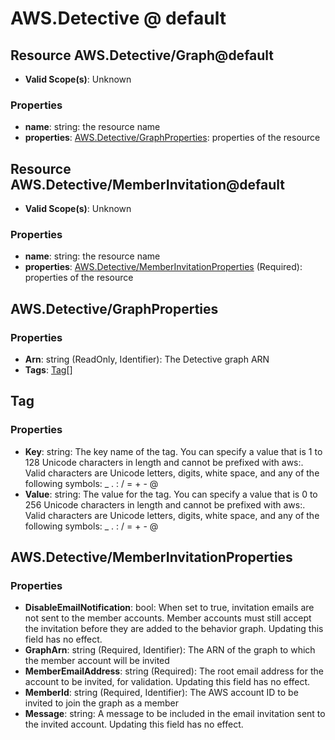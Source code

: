 # AWS.Detective @ default

## Resource AWS.Detective/Graph@default
* **Valid Scope(s)**: Unknown
### Properties
* **name**: string: the resource name
* **properties**: [AWS.Detective/GraphProperties](#awsdetectivegraphproperties): properties of the resource

## Resource AWS.Detective/MemberInvitation@default
* **Valid Scope(s)**: Unknown
### Properties
* **name**: string: the resource name
* **properties**: [AWS.Detective/MemberInvitationProperties](#awsdetectivememberinvitationproperties) (Required): properties of the resource

## AWS.Detective/GraphProperties
### Properties
* **Arn**: string (ReadOnly, Identifier): The Detective graph ARN
* **Tags**: [Tag](#tag)[]

## Tag
### Properties
* **Key**: string: The key name of the tag. You can specify a value that is 1 to 128 Unicode characters in length and cannot be prefixed with aws:. Valid characters are Unicode letters, digits, white space, and any of the following symbols: _ . : / = + - @ 
* **Value**: string: The value for the tag. You can specify a value that is 0 to 256 Unicode characters in length and cannot be prefixed with aws:. Valid characters are Unicode letters, digits, white space, and any of the following symbols: _ . : / = + - @ 

## AWS.Detective/MemberInvitationProperties
### Properties
* **DisableEmailNotification**: bool: When set to true, invitation emails are not sent to the member accounts. Member accounts must still accept the invitation before they are added to the behavior graph. Updating this field has no effect.
* **GraphArn**: string (Required, Identifier): The ARN of the graph to which the member account will be invited
* **MemberEmailAddress**: string (Required): The root email address for the account to be invited, for validation. Updating this field has no effect.
* **MemberId**: string (Required, Identifier): The AWS account ID to be invited to join the graph as a member
* **Message**: string: A message to be included in the email invitation sent to the invited account. Updating this field has no effect.

